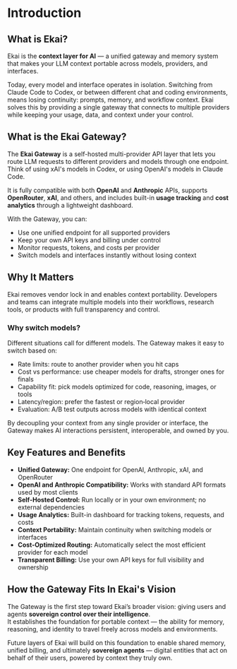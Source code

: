 # Introduction

## What is Ekai?

Ekai is the **context layer for AI** — a unified gateway and memory system that makes your LLM context portable across models, providers, and interfaces.

Today, every model and interface operates in isolation. Switching from Claude Code to Codex, or between different chat and coding environments, means losing continuity: prompts, memory, and workflow context. Ekai solves this by providing a single gateway that connects to multiple providers while keeping your usage, data, and context under your control.

	

## What is the Ekai Gateway?

The **Ekai Gateway** is a self-hosted multi-provider API layer that lets you route LLM requests to different providers and models through one endpoint. Think of using xAI's models in Codex, or using OpenAI's models in Claude Code.

It is fully compatible with both **OpenAI** and **Anthropic** APIs, supports **OpenRouter**, **xAI**, and others, and includes built-in **usage tracking** and **cost analytics** through a lightweight dashboard.

With the Gateway, you can:
- Use one unified endpoint for all supported providers  
- Keep your own API keys and billing under control  
- Monitor requests, tokens, and costs per provider  
- Switch models and interfaces instantly without losing context  

	

## Why It Matters

Ekai removes vendor lock in and enables context portability.
Developers and teams can integrate multiple models into their workflows, research tools, or products with full transparency and control.

### Why switch models?

Different situations call for different models. The Gateway makes it easy to switch based on:
- Rate limits: route to another provider when you hit caps
- Cost vs performance: use cheaper models for drafts, stronger ones for finals
- Capability fit: pick models optimized for code, reasoning, images, or tools
- Latency/region: prefer the fastest or region‑local provider
- Evaluation: A/B test outputs across models with identical context

By decoupling your context from any single provider or interface, the Gateway makes AI interactions persistent, interoperable, and owned by you.

## Key Features and Benefits

- **Unified Gateway:** One endpoint for OpenAI, Anthropic, xAI, and OpenRouter  
- **OpenAI and Anthropic Compatibility:** Works with standard API formats used by most clients  
- **Self-Hosted Control:** Run locally or in your own environment; no external dependencies  
- **Usage Analytics:** Built-in dashboard for tracking tokens, requests, and costs  
- **Context Portability:** Maintain continuity when switching models or interfaces  
- **Cost-Optimized Routing:** Automatically select the most efficient provider for each model  
- **Transparent Billing:** Use your own API keys for full visibility and ownership  


## How the Gateway Fits In Ekai's Vision

The Gateway is the first step toward Ekai’s broader vision: giving users and agents **sovereign control over their intelligence**.  
It establishes the foundation for portable context — the ability for memory, reasoning, and identity to travel freely across models and environments.  

Future layers of Ekai will build on this foundation to enable shared memory, unified billing, and ultimately **sovereign agents** — digital entities that act on behalf of their users, powered by context they truly own.
